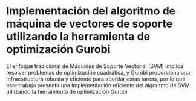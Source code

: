 # Implementación del algoritmo de máquina de vectores de soporte utilizando la herramienta de optimización Gurobi

El enfoque tradicional de Máquinas de Soporte Vectorial (SVM) implica resolver problemas de optimización cuadrática, y Gurobi proporciona una infraestructura robusta y eficiente para abordar estas tareas, por lo que este trabajo presenta una implementación eficiente del algoritmo de SVM utilizando la herramienta de optimización Gurobi.
